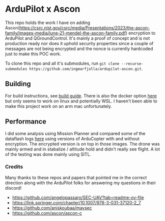 # ArduPilot x Ascon

This repo holds the work I have on adding Ascon(https://csrc.nist.gov/csrc/media/Presentations/2023/the-ascon-family/images-media/june-21-mendel-the-ascon-family.pdf) encryption to ArduPilot and QGroundControl. It's mainly a proof of concept and is not production ready nor does it uphold security properties since a couple of messages are not being encrypted and the nonce is currently hardcoded just to make this POC work.  

To clone this repo and all it's submodules, run `git clone --recurse-submodules https://github.com/ingmarfjolla/ardupilot-ascon.git`.

## Building 
For build instructions, see [build guide](building.md). There is also the docker option [here](/docker/readme.md) but only seems to work on linux and potentially WSL. I haven't been able to make this project work on an arm mac unfortunately. 

## Performance 
I did some analysis using Mission Planner and compared some of the dataflash logs [here](/assets/loganalysis/) using versions of ArduCopter with and without encryption. The encrypted version is on top in those images. The drone was mainly armed and in stabalize / altitude hold and didn't really see flight. A lot of the testing was done mainly using SITL. 
 
### Credits 
Many thanks to these repos and papers that pointed me in the correct direction along with the ArduPilot folks for answering my questions in their discord! 
- https://github.com/angelopassaro/SEC-UAV?tab=readme-ov-file
- https://link.springer.com/chapter/10.1007/978-3-031-37120-2_7 
- https://github.com/aniskoubaa/mavsec 
- https://github.com/ascon/ascon-c 